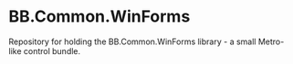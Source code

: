 BB.Common.WinForms
==================

Repository for holding the BB.Common.WinForms library - a small Metro-like control bundle.